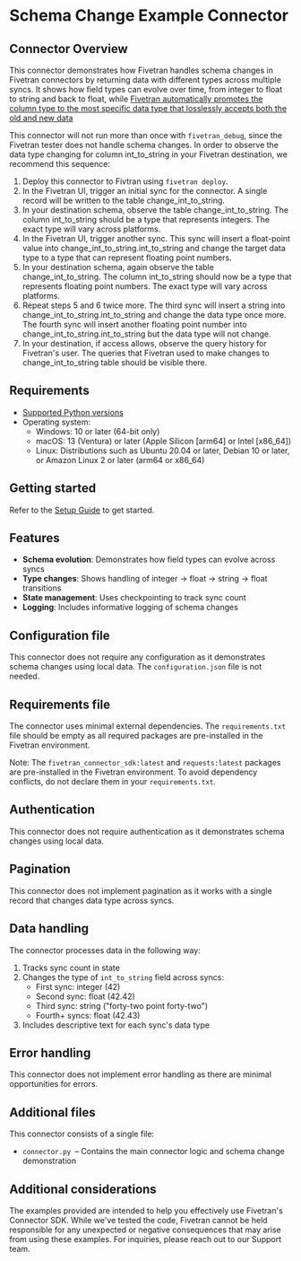 # Schema Change Example Connector

## Connector Overview

This connector demonstrates how Fivetran handles schema changes in Fivetran connectors by returning data with different types across multiple syncs. It shows how field types can evolve over time, from integer to float to string and back to float, while [Fivetran automatically promotes the column type to the most specific data type that losslessly accepts both the old and new data](https://fivetran.com/docs/core-concepts#changingdatatype)

This connector will not run more than once with ```fivetran_debug```, since the Fivetran tester does not handle schema changes. In order to observe the data type changing for column int_to_string in your Fivetran destination, we recommend this sequence: 
1. Deploy this connector to Fivtran using `fivetran deploy`.
2. In the Fivetran UI, trigger an initial sync for the connector. A single record will be written to the table change_int_to_string. 
3. In your destination schema, observe the table change_int_to_string. The column int_to_string should be a type that represents integers. The exact type will vary across platforms.
4. In the Fivetran UI, trigger another sync. This sync will insert a float-point value into change_int_to_string.int_to_string and change the target data type to a type that can represent floating point numbers.
5. In your destination schema, again observe the table change_int_to_string. The column int_to_string should now be a type that represents floating point numbers. The exact type will vary across platforms.
6. Repeat steps 5 and 6 twice more. The third sync will insert a string into change_int_to_string.int_to_string and change the data type once more. The fourth sync will insert another floating point number into change_int_to_string.int_to_string but the data type will not change.
7. In your destination, if access allows, observe the query history for Fivetran's user. The queries that Fivetran used to make changes to change_int_to_string table should be visible there.


## Requirements

- [Supported Python versions](https://github.com/fivetran/fivetran_connector_sdk/blob/main/README.md#requirements)   
- Operating system:
  - Windows: 10 or later (64-bit only)
  - macOS: 13 (Ventura) or later (Apple Silicon [arm64] or Intel [x86_64])
  - Linux: Distributions such as Ubuntu 20.04 or later, Debian 10 or later, or Amazon Linux 2 or later (arm64 or x86_64)

## Getting started

Refer to the [Setup Guide](https://fivetran.com/docs/connectors/connector-sdk/setup-guide) to get started.

## Features

- **Schema evolution**: Demonstrates how field types can evolve across syncs
- **Type changes**: Shows handling of integer → float → string → float transitions
- **State management**: Uses checkpointing to track sync count
- **Logging**: Includes informative logging of schema changes

## Configuration file

This connector does not require any configuration as it demonstrates schema changes using local data. The `configuration.json` file is not needed.

## Requirements file

The connector uses minimal external dependencies. The `requirements.txt` file should be empty as all required packages are pre-installed in the Fivetran environment.

Note: The `fivetran_connector_sdk:latest` and `requests:latest` packages are pre-installed in the Fivetran environment. To avoid dependency conflicts, do not declare them in your `requirements.txt`.

## Authentication

This connector does not require authentication as it demonstrates schema changes using local data.

## Pagination

This connector does not implement pagination as it works with a single record that changes data type across syncs.

## Data handling

The connector processes data in the following way:
1. Tracks sync count in state
2. Changes the type of `int_to_string` field across syncs:
   - First sync: integer (42)
   - Second sync: float (42.42)
   - Third sync: string ("forty-two point forty-two")
   - Fourth+ syncs: float (42.43)
3. Includes descriptive text for each sync's data type

## Error handling

This connector does not implement error handling as there are minimal opportunities for errors.

## Additional files

This connector consists of a single file:
- `connector.py `– Contains the main connector logic and schema change demonstration

## Additional considerations

The examples provided are intended to help you effectively use Fivetran's Connector SDK. While we've tested the code, Fivetran cannot be held responsible for any unexpected or negative consequences that may arise from using these examples. For inquiries, please reach out to our Support team. 
